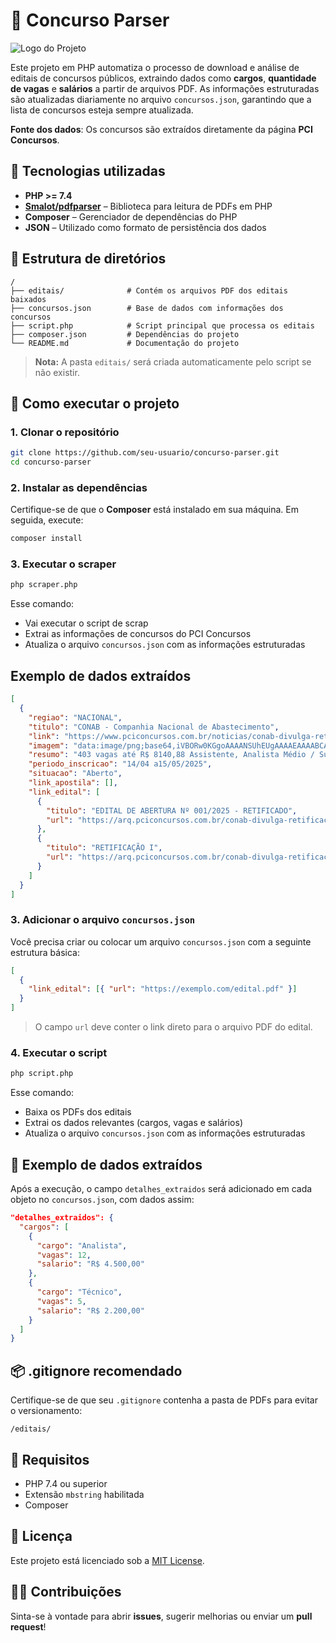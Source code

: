 # 🎯 Concurso Parser

<picture>
  <source media="(prefers-color-scheme: dark)" srcset="https://camo.githubusercontent.com/your-dark-mode-image-url">
  <img alt="Logo do Projeto" src="https://camo.githubusercontent.com/your-light-mode-image-url">
</picture>

Este projeto em PHP automatiza o processo de download e análise de editais de concursos públicos, extraindo dados como **cargos**, **quantidade de vagas** e **salários** a partir de arquivos PDF. As informações estruturadas são atualizadas diariamente no arquivo `concursos.json`, garantindo que a lista de concursos esteja sempre atualizada.

**Fonte dos dados**: Os concursos são extraídos diretamente da página **PCI Concursos**.

## 🧰 Tecnologias utilizadas

- **PHP >= 7.4**
- **[Smalot/pdfparser](https://github.com/smalot/pdfparser)** – Biblioteca para leitura de PDFs em PHP
- **Composer** – Gerenciador de dependências do PHP
- **JSON** – Utilizado como formato de persistência dos dados

## 📁 Estrutura de diretórios

```
/
├── editais/              # Contém os arquivos PDF dos editais baixados
├── concursos.json        # Base de dados com informações dos concursos
├── script.php            # Script principal que processa os editais
├── composer.json         # Dependências do projeto
└── README.md             # Documentação do projeto
```

> **Nota:** A pasta `editais/` será criada automaticamente pelo script se não existir.

## 🚀 Como executar o projeto

### 1. Clonar o repositório

```bash
git clone https://github.com/seu-usuario/concurso-parser.git
cd concurso-parser
```

### 2. Instalar as dependências

Certifique-se de que o **Composer** está instalado em sua máquina. Em seguida, execute:

```bash
composer install
```

### 3. Executar o scraper

```bash
php scraper.php
```

Esse comando:

- Vai executar o script de scrap
- Extrai as informações de concursos do PCI Concursos
- Atualiza o arquivo `concursos.json` com as informações estruturadas

## Exemplo de dados extraídos

```json
[
  {
    "regiao": "NACIONAL",
    "titulo": "CONAB - Companhia Nacional de Abastecimento",
    "link": "https://www.pciconcursos.com.br/noticias/conab-divulga-retificacao-de-concurso-publico-com-403-vagas",
    "imagem": "data:image/png;base64,iVBORw0KGgoAAAANSUhEUgAAAAEAAAABCAYAAAAfFcSJAAAACXBIWXMAAA7EAAAOxAGVKw4bAAAADUlEQVQImWP4//8/AwAI/AL+hc2rNAAAAABJRU5ErkJggg==",
    "resumo": "403 vagas até R$ 8140,88 Assistente, Analista Médio / Superior",
    "periodo_inscricao": "14/04 a15/05/2025",
    "situacao": "Aberto",
    "link_apostila": [],
    "link_edital": [
      {
        "titulo": "EDITAL DE ABERTURA Nº 001/2025 - RETIFICADO",
        "url": "https://arq.pciconcursos.com.br/conab-divulga-retificacao-de-concurso-publico-com-403-vagas/1671608/91e67a018e/edital_de_abertura_n_001_2025_retificado_1671608.pdf"
      },
      {
        "titulo": "RETIFICAÇÃO I",
        "url": "https://arq.pciconcursos.com.br/conab-divulga-retificacao-de-concurso-publico-com-403-vagas/1672785/9a7eb24896/retificacao_i_1672785.pdf"
      }
    ]
  }
]
```

### 3. Adicionar o arquivo `concursos.json`

Você precisa criar ou colocar um arquivo `concursos.json` com a seguinte estrutura básica:

```json
[
  {
    "link_edital": [{ "url": "https://exemplo.com/edital.pdf" }]
  }
]
```

> O campo `url` deve conter o link direto para o arquivo PDF do edital.

### 4. Executar o script

```bash
php script.php
```

Esse comando:

- Baixa os PDFs dos editais
- Extrai os dados relevantes (cargos, vagas e salários)
- Atualiza o arquivo `concursos.json` com as informações estruturadas

## 📝 Exemplo de dados extraídos

Após a execução, o campo `detalhes_extraidos` será adicionado em cada objeto no `concursos.json`, com dados assim:

```json
"detalhes_extraidos": {
  "cargos": [
    {
      "cargo": "Analista",
      "vagas": 12,
      "salario": "R$ 4.500,00"
    },
    {
      "cargo": "Técnico",
      "vagas": 5,
      "salario": "R$ 2.200,00"
    }
  ]
}
```

## 📦 .gitignore recomendado

Certifique-se de que seu `.gitignore` contenha a pasta de PDFs para evitar o versionamento:

```
/editais/
```

## 📌 Requisitos

- PHP 7.4 ou superior
- Extensão `mbstring` habilitada
- Composer

## 📖 Licença

Este projeto está licenciado sob a [MIT License](LICENSE).

## 🙋‍♂️ Contribuições

Sinta-se à vontade para abrir **issues**, sugerir melhorias ou enviar um **pull request**!
